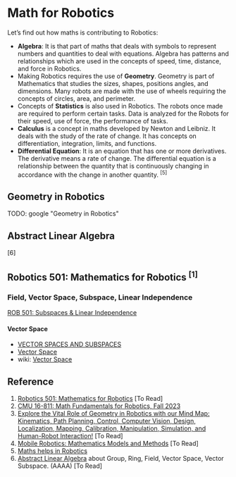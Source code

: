 # Math for Robotics

Let’s find out how maths is contributing to Robotics:

* **Algebra**:  It is that part of maths that deals with symbols to represent numbers and quantities to deal with equations. Algebra has patterns and relationships which are used in the concepts of speed, time, distance, and force in Robotics. 
* Making Robotics requires the use of **Geometry**. Geometry is part of Mathematics that studies the sizes, shapes, positions angles, and dimensions. Many robots are made with the use of wheels requiring the concepts of circles, area, and perimeter.
* Concepts of **Statistics** is also used in Robotics. The robots once made are required to perform certain tasks. Data is analyzed for the Robots for their speed, use of force, the performance of tasks.  
* **Calculus** is a concept in maths developed by Newton and Leibniz. It deals with the study of the rate of change. It has concepts on differentiation, integration, limits, and functions.
* **Differential Equation**: It is an equation that has one or more derivatives. The derivative means a rate of change. The differential equation is a relationship between the quantity that is continuously changing in accordance with the change in another quantity. <sup>[5]</sup>

## Geometry in Robotics
TODO: google "Geometry in Robotics"

## Abstract Linear Algebra
[6]

## Robotics 501: Mathematics for Robotics <sup>[1]</sup>

### Field, Vector Space, Subspace, Linear Independence

[ROB 501: Subspaces & Linear Independence](https://www.youtube.com/watch?v=PL6AkVR-HUk&list=PLdPQZLMHRjDIzO99aE7yAtdOHSVHMXfYH&index=4)

#### Vector Space
* [VECTOR SPACES AND SUBSPACES](https://courses.smp.uq.edu.au/MATH2301/linalglecturenotes.pdf)
* [Vector Space](https://byjus.com/maths/vector-space/)
* wiki: [Vector Space](https://en.wikipedia.org/wiki/Vector_space)

## Reference
1. [Robotics 501: Mathematics for Robotics](https://github.com/michiganrobotics/rob501) [To Read]
2. [CMU 16-811: Math Fundamentals for Robotics, Fall 2023](https://www.cs.cmu.edu/~me/811/)
3. [Explore the Vital Role of Geometry in Robotics with our Mind Map: Kinematics, Path Planning, Control, Computer Vision, Design, Localization, Mapping, Calibration, Manipulation, Simulation, and Human-Robot Interaction!](https://gogeometry.com/robotics/robotics-ways-in-which-geometry-is-used-mind-map.html#:~:text=Geometry%20is%20used%20to%20develop,a%20precise%20and%20predictable%20manner.) [To Read]
4. [Mobile Robotics: Mathematics Models and Methods](https://www.cs.cmu.edu/~alonzo/books/books.html) [To Read]
5. [Maths helps in Robotics](https://www.winaumlearning.com/robotics/)
6. [Abstract Linear Algebra](https://www.youtube.com/playlist?list=PLVMgvCDIRy1wONAFFjMV9c0QaNuyfT5Gk) about Group, Ring, Field, Vector Space, Vector Subspace. (AAAA) [To Read]

